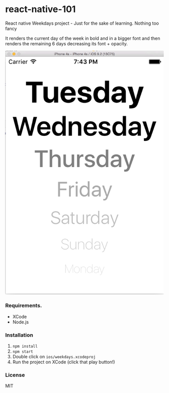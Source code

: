 # react-native-101
React native Weekdays project - Just for the sake of learning. Nothing too fancy

It renders the current day of the week in bold and in a bigger font and then renders the remaining 6 days decreasing its font + opacity.

![Demo app](https://raw.githubusercontent.com/alejandronanez/react-native-101/master/Screenshot.2016-02-23.19.43.43.png)

### Requirements.

- XCode
- Node.js

### Installation
1. `npm install`
2. `npm start`
3. Double click on `ios/weekdays.xcodeproj`
4. Run the project on XCode (click that play button!)

### License
MIT
